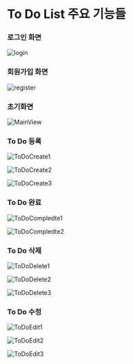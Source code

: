 To Do List 주요 기능들
===

### 로그인 화면

  ![login](../7.png)

### 회원가입 화면

  ![register](../8.png)

### 초기화면

  ![MainView](../10.png)

### To Do 등록

  ![ToDoCreate1](../11.png)

  ![ToDoCreate2](../12.png)

  ![ToDoCreate3](../13.png)


### To Do 완료

  ![ToDoCompledte1](../14.png)

  ![ToDoCompledte2](../15.png)

### To Do 삭제

  ![ToDoDelete1](../16.png)

  ![ToDoDelete2](../17.png)

  ![ToDoDelete3](../18.png)


### To Do 수정

  ![ToDoEdit1](../19.png)

  ![ToDoEdit2](../20.png)

  ![ToDoEdit3](../21.png)

 

   







